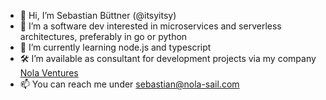 - 👋 Hi, I’m Sebastian Büttner (@itsyitsy)
- 👀 I’m a software dev interested in microservices and serverless architectures, preferably in go or python
- 🌱 I’m currently learning node.js and typescript
- 🛠️ I’m available as consultant for development projects via my company [Nola Ventures](https://nola-ventures.com)
- 📫 You can reach me under sebastian@nola-sail.com

<!---
itsyitsy/itsyitsy is a ✨ special ✨ repository because its `README.md` (this file) appears on your GitHub profile.
You can click the Preview link to take a look at your changes.
--->
